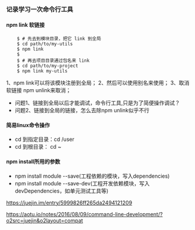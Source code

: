 ### 记录学习一次命令行工具
#### npm link 软链接
```
    $ # 先去到模块目录，把它 link 到全局
    $ cd path/to/my-utils
    $ npm link
    $
    $ # 再去项目目录通过包名来 link
    $ cd path/to/my-project
    $ npm link my-utils
```
1、npm link可以将该模块注册到全局；
2、然后可以使用别名来使用；
3、取消软链接 npm unlink来取消；
- 问题1、链接到全局以后才能调试，命令行工具,只是为了简便操作调试？
- 问题2、链接到全局的链接，怎么去除npm unlink似乎不行

#### 简易linux命令操作
- cd 到指定目录：cd /user
- cd 到根目录： cd ~

#### npm install所用的参数
- npm install module --save(工程依赖的模块，写入dependencies)
- npm install module --save-dev(工程开发依赖模块，写入devDependencies，如单元测试工具等)

https://juejin.im/entry/5999826ff265da2494121209

https://aotu.io/notes/2016/08/09/command-line-development/?o2src=juejin&o2layout=compat